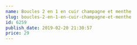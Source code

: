 ```yaml
---
name: Boucles 2 en 1 en cuir champagne et menthe
slug: boucles-2-en-1-en-cuir-champagne-et-menthe
id: 6259
publish_date: 2019-02-20 21:30:57
price: 29
---
```


